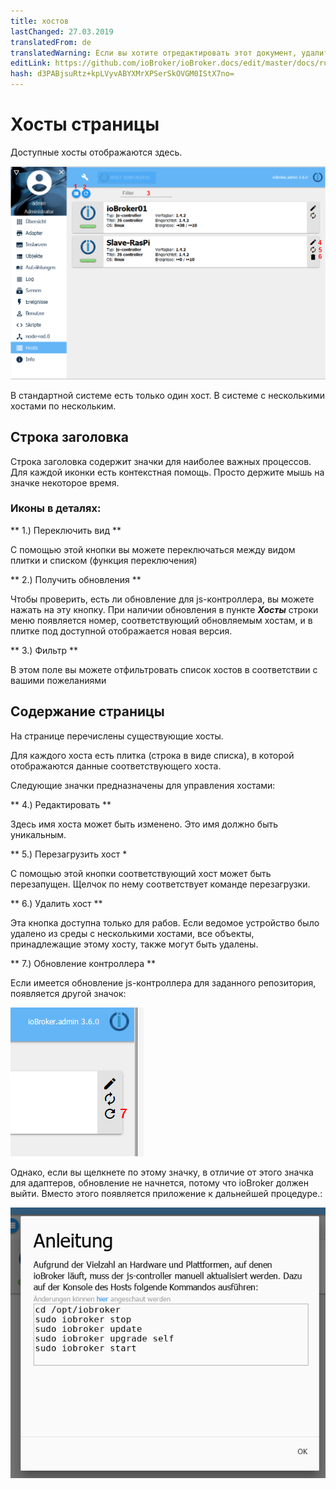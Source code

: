 ```yaml
---
title: хостов
lastChanged: 27.03.2019
translatedFrom: de
translatedWarning: Если вы хотите отредактировать этот документ, удалите поле «translationFrom», в противном случае этот документ будет снова автоматически переведен
editLink: https://github.com/ioBroker/ioBroker.docs/edit/master/docs/ru/admin/hosts.md
hash: d3PABjsuRtz+kpLVyvABYXMrXPSerSkOVGM0IStX7no=
---
```

# Хосты страницы
Доступные хосты отображаются здесь.

![Страница хостов](../../de/admin/media/ADMIN_Hosts_numbers.png)

В стандартной системе есть только один хост. В системе с несколькими хостами по нескольким.

## Строка заголовка
Строка заголовка содержит значки для наиболее важных процессов. Для каждой иконки есть контекстная помощь. Просто держите мышь на значке некоторое время.

### Иконы в деталях:
** 1.) Переключить вид **

С помощью этой кнопки вы можете переключаться между видом плитки и списком (функция переключения)

** 2.) Получить обновления **

Чтобы проверить, есть ли обновление для js-контроллера, вы можете нажать на эту кнопку. При наличии обновления в пункте ***Хосты*** строки меню появляется номер, соответствующий обновляемым хостам, и в плитке под доступной отображается новая версия.

** 3.) Фильтр **

В этом поле вы можете отфильтровать список хостов в соответствии с вашими пожеланиями

## Содержание страницы
На странице перечислены существующие хосты.

Для каждого хоста есть плитка (строка в виде списка), в которой отображаются данные соответствующего хоста.

Следующие значки предназначены для управления хостами:

** 4.) Редактировать **

Здесь имя хоста может быть изменено. Это имя должно быть уникальным.

** 5.) Перезагрузить хост *

С помощью этой кнопки соответствующий хост может быть перезапущен. Щелчок по нему соответствует команде перезагрузки.

** 6.) Удалить хост **

Эта кнопка доступна только для рабов. Если ведомое устройство было удалено из среды с несколькими хостами, все объекты, принадлежащие этому хосту, также могут быть удалены.

** 7.) Обновление контроллера **

Если имеется обновление js-контроллера для заданного репозитория, появляется другой значок:

![контроллер обновления](../../de/admin/media/ADMIN_Hosts_update.png)

Однако, если вы щелкнете по этому значку, в отличие от этого значка для адаптеров, обновление не начнется, потому что ioBroker должен выйти. Вместо этого появляется приложение к дальнейшей процедуре.:

![Инструкция по обновлению контроллера](../../de/admin/media/ADMIN_Hosts_update02.png)